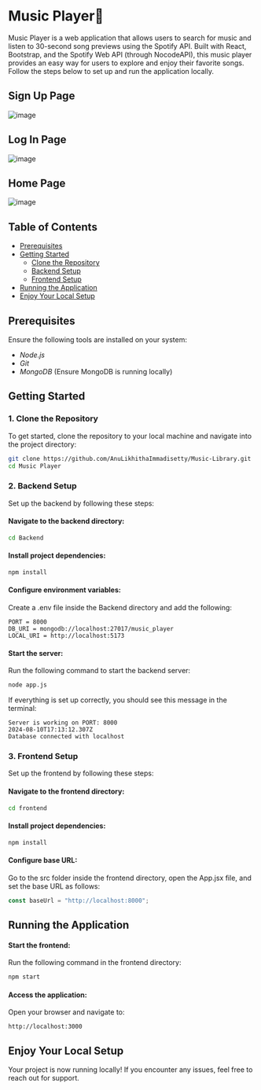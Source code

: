 # Music Player🎵 
Music Player is a web application that allows users to search for music and listen to 30-second song previews using the Spotify API. Built with React, Bootstrap, and the Spotify Web API (through NocodeAPI), this music player provides an easy way for users to explore and enjoy their favorite songs. Follow the steps below to set up and run the application locally.
## Sign Up Page
![image](https://github.com/user-attachments/assets/190b510a-a96b-47f9-9a28-3c2ce523f8fa)

## Log In Page
![image](https://github.com/user-attachments/assets/20efd3bc-0950-4a49-be5f-c9c7e16040a9)

## Home Page
![image](https://github.com/user-attachments/assets/4b607c66-67d2-4e77-87f1-d7d6b57829e4)


## Table of Contents 
- [Prerequisites](#prerequisites)  
- [Getting Started](#getting-started)  
   - [Clone the Repository](#1-clone-the-repository)  
   - [Backend Setup](#2-backend-setup)  
   - [Frontend Setup](#3-frontend-setup)  
- [Running the Application](#running-the-application)  
- [Enjoy Your Local Setup](#enjoy-your-local-setup)

## Prerequisites 
Ensure the following tools are installed on your system:  
* *Node.js*  
* *Git*  
* *MongoDB* (Ensure MongoDB is running locally)

## Getting Started

### 1. Clone the Repository 
To get started, clone the repository to your local machine and navigate into the project directory:  
```bash
git clone https://github.com/AnuLikhithaImmadisetty/Music-Library.git
cd Music Player
```

### 2. Backend Setup
Set up the backend by following these steps:  

#### Navigate to the backend directory:  
```bash
cd Backend
```

#### Install project dependencies:  
```bash
npm install
```

#### Configure environment variables:  
Create a .env file inside the Backend directory and add the following:  
```
PORT = 8000
DB_URI = mongodb://localhost:27017/music_player
LOCAL_URI = http://localhost:5173
```

#### Start the server:  
Run the following command to start the backend server:  
```bash
node app.js
```

If everything is set up correctly, you should see this message in the terminal:  
```
Server is working on PORT: 8000
2024-08-10T17:13:12.307Z
Database connected with localhost
```

### 3. Frontend Setup
Set up the frontend by following these steps:

#### Navigate to the frontend directory:  
```bash
cd frontend
```

#### Install project dependencies:  
```bash
npm install
```

#### Configure base URL:  
Go to the src folder inside the frontend directory, open the App.jsx file, and set the base URL as follows:  
```javascript
const baseUrl = "http://localhost:8000";
```

## Running the Application

#### Start the frontend:  
Run the following command in the frontend directory:  
```bash
npm start
```

#### Access the application:  
Open your browser and navigate to:  
```
http://localhost:3000
```

## Enjoy Your Local Setup
Your project is now running locally! If you encounter any issues, feel free to reach out for support.

